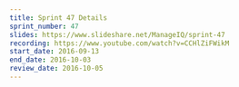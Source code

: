 ```yaml
---
title: Sprint 47 Details
sprint_number: 47
slides: https://www.slideshare.net/ManageIQ/sprint-47
recording: https://www.youtube.com/watch?v=CCHlZiFWikM
start_date: 2016-09-13
end_date: 2016-10-03
review_date: 2016-10-05
---
```

